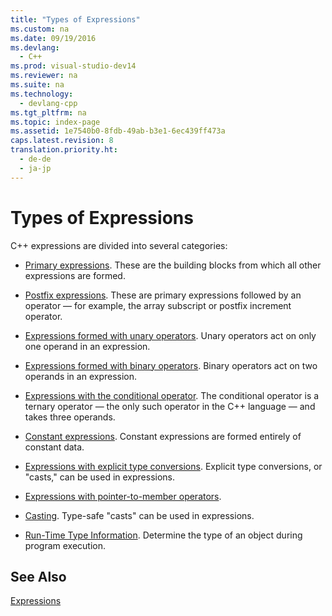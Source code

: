 ```yaml
---
title: "Types of Expressions"
ms.custom: na
ms.date: 09/19/2016
ms.devlang: 
  - C++
ms.prod: visual-studio-dev14
ms.reviewer: na
ms.suite: na
ms.technology: 
  - devlang-cpp
ms.tgt_pltfrm: na
ms.topic: index-page 
ms.assetid: 1e7540b0-8fdb-49ab-b3e1-6ec439ff473a
caps.latest.revision: 8
translation.priority.ht: 
  - de-de
  - ja-jp
---
```

# Types of Expressions
C++ expressions are divided into several categories:  
  
-   [Primary expressions](../vs140/Primary-Expressions.md). These are the building blocks from which all other expressions are formed.  
  
-   [Postfix expressions](../vs140/Postfix-Expressions.md). These are primary expressions followed by an operator — for example, the array subscript or postfix increment operator.  
  
-   [Expressions formed with unary operators](../vs140/Expressions-with-Unary-Operators.md). Unary operators act on only one operand in an expression.  
  
-   [Expressions formed with binary operators](../vs140/Expressions-with-Binary-Operators.md). Binary operators act on two operands in an expression.  
  
-   [Expressions with the conditional operator](../vs140/Conditional-Operator-----.md). The conditional operator is a ternary operator — the only such operator in the C++ language — and takes three operands.  
  
-   [Constant expressions](../vs140/C---Constant-Expressions.md). Constant expressions are formed entirely of constant data.  
  
-   [Expressions with explicit type conversions](assetId:///060ad6b4-9592-4f3e-8509-a20ac84a85ae). Explicit type conversions, or "casts," can be used in expressions.  
  
-   [Expressions with pointer-to-member operators](../vs140/Pointer-to-Member-Operators--.--and----.md).  
  
-   [Casting](../vs140/Casting.md). Type-safe "casts" can be used in expressions.  
  
-   [Run-Time Type Information](../vs140/Run-Time-Type-Information.md). Determine the type of an object during program execution.  
  
## See Also  
 [Expressions](../vs140/Expressions--C---.md)
